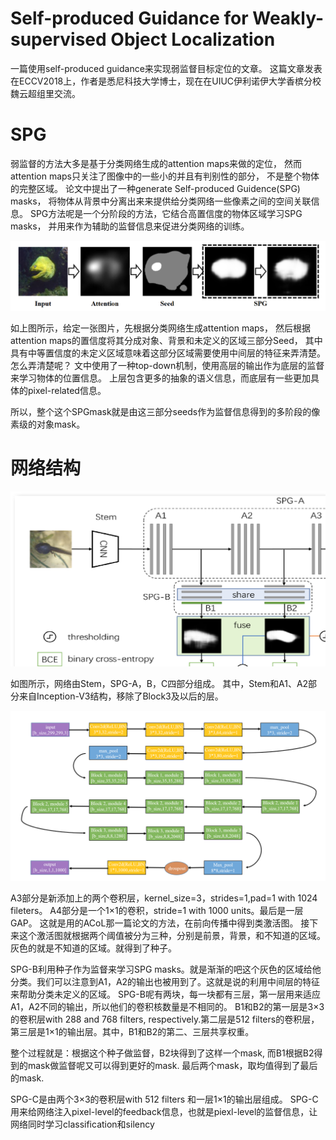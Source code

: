 # Self-produced Guidance for Weakly-supervised Object Localization
一篇使用self-produced guidance来实现弱监督目标定位的文章。
这篇文章发表在ECCV2018上，作者是悉尼科技大学博士，现在在UIUC伊利诺伊大学香槟分校魏云超组里交流。

# SPG
弱监督的方法大多是基于分类网络生成的attention maps来做的定位，
然而attention maps只关注了图像中的一些小的并且有判别性的部分，
不是整个物体的完整区域。
论文中提出了一种generate Self-produced Guidence(SPG) masks，
将物体从背景中分离出来来提供给分类网络一些像素之间的空间关联信息。
SPG方法呢是一个分阶段的方法，它结合高置信度的物体区域学习SPG masks，
并用来作为辅助的监督信息来促进分类网络的训练。

<img src="1.png" align=center/>

如上图所示，给定一张图片，先根据分类网络生成attention maps，
然后根据attention maps的置信度将其分成对象、背景和未定义的区域三部分Seed，
其中具有中等置信度的未定义区域意味着这部分区域需要使用中间层的特征来弄清楚。怎么弄清楚呢？
文中使用了一种top-down机制，使用高层的输出作为底层的监督来学习物体的位置信息。
上层包含更多的抽象的语义信息，而底层有一些更加具体的pixel-related信息。

所以，整个这个SPGmask就是由这三部分seeds作为监督信息得到的多阶段的像素级的对象mask。

# 网络结构

<img src="2.png" align=center/>

如图所示，网络由Stem，SPG-A，B，C四部分组成。
其中，Stem和A1、A2部分来自Inception-V3结构，移除了Block3及以后的层。


<img src="3.png" align=center/>

A3部分是新添加上的两个卷积层，kernel_size=3，strides=1,pad=1 with 1024 fileters。
A4部分是一个1×1的卷积，stride=1 with 1000 units。最后是一层GAP。
这就是用的ACoL那一篇论文的方法，在前向传播中得到类激活图。
接下来这个激活图就根据两个阈值被分为三种，分别是前景，背景，和不知道的区域。灰色的就是不知道的区域。就得到了种子。

SPG-B利用种子作为监督来学习SPG masks。就是渐渐的吧这个灰色的区域给他分类。我们可以注意到A1，A2的输出也被用到了。这就是说的利用中间层的特征来帮助分类未定义的区域。
SPG-B呢有两块，每一块都有三层，第一层用来适应A1，A2不同的输出，所以他们的卷积核数量是不相同的。
B1和B2的第一层是3×3的卷积层with 288 and 768 filters, respectively.第二层是512 filters的卷积层，第三层是1×1的输出层。其中，B1和B2的第二、三层共享权重。

整个过程就是：根据这个种子做监督，B2块得到了这样一个mask, 而B1根据B2得到的mask做监督呢又可以得到更好的mask. 最后两个mask，取均值得到了最后的mask.

SPG-C是由两个3×3的卷积层with 512 filters 和一层1×1的输出层组成。
SPG-C用来给网络注入pixel-level的feedback信息，也就是piexl-level的监督信息，让网络同时学习classification和silency 
